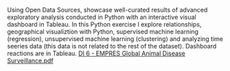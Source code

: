 Using Open Data Sources, showcase well-curated results of advanced exploratory analysis conducted in Python with an interactive visual dashboard in Tableau.
In this Python exercise I explore relationships, geographical visualiztion with Python, supervised machine learning (regression), unsupervised machine learning (clustering) and analyzing time seeries data (this data is not related to the rest of the dataset).
Dashboard reactions are in Tableau.
[DI 6 - EMPRES Global Animal Disease Surveillance.pdf](https://github.com/user-attachments/files/20139952/DI.6.-.EMPRES.Global.Animal.Disease.Surveillance.pdf)
